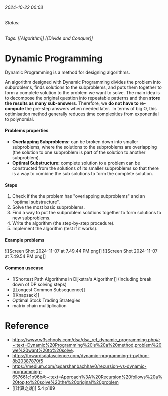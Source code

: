 
###### 2024-10-22 00:03
###### Status:
###### Tags: [[Algorithm]] [[Divide and Conquer]]

# Dynamic Programming

Dynamic Programming is a method for designing algorithms.

An algorithm designed with Dynamic Programming divides the problem into subproblems, finds solutions to the subproblems, and puts them together to form a complete solution to the problem we want to solve.
The main idea is to decompose the original question into repeatable patterns and then **store the results as many sub-answers**. Therefore, we **do not have to re-compute** the pre-step answers when needed later.  In terms of big O, this optimisation method generally reduces time complexities from exponential to polynomial.

#### Problems properties
- **Overlapping Subproblems:** can be broken down into smaller subproblems, where the solutions to the subproblems are overlapping (the solution to one subproblem is part of the solution to another subproblem).
- **Optimal Substructure:** complete solution to a problem can be constructed from the solutions of its smaller subproblems so that there is a way to combine the sub solutions to form the complete solution.

#### Steps
1. Check if the the problem has "overlapping subproblems" and an "optimal substructure".
2. Solve the most basic subproblems.
3. Find a way to put the subproblem solutions together to form solutions to new subproblems.
4. Write the algorithm (the step-by-step procedure).
5. Implement the algorithm (test if it works).

#### Example problems
![[Screen Shot 2024-11-07 at 7.49.44 PM.png]]
![[Screen Shot 2024-11-07 at 7.49.54 PM.png]]

#### Common usecase
- [[Shortest Path Algorithms in Dijkstra's Algorithm]] (Including break down of DP solving steps)
- [[Longest Common Subsequence]]
- [[Knapsack]] 
- Optimal Stock Trading Strategies
- matrix chain multiplication

# Reference
- https://www.w3schools.com/dsa/dsa_ref_dynamic_programming.php#:~:text=Dynamic%20Programming%20is%20a%20method,problem%20we%20want%20to%20solve.
- https://towardsdatascience.com/dynamic-programming-i-python-8b20387870f5
- https://medium.com/@darshanbachhav0/recursion-vs-dynamic-programming-657661c1b96b#:~:text=Approach%3A%20Recursion%20follows%20a%20top,to%20solve%20the%20original%20problem
- [[计算之魂]] 5.4 p189